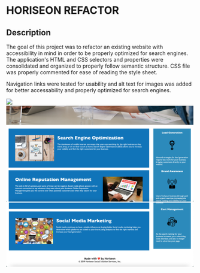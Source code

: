 # HORISEON REFACTOR

## Description

The goal of this project was to refactor an existing website with accessibility in mind in order to be properly optimized for search engines. The application's HTML and CSS selectors and properties were consolidated and organized to properly follow semantic structure. CSS file was properly commented for ease of reading the style sheet.

Navigation links were tested for usability and alt text for images was added for better accessability and properly optimized for search engines.

<img src="https://github.com/tyler273/horiseon-refactor/blob/main/assets/images/screenshot_1.png" width = "500" />

<img src="https://github.com/tyler273/horiseon-refactor/blob/main/assets/images/screenshot_2.png" width = "500" />

<img src="https://github.com/tyler273/horiseon-refactor/blob/main/assets/images/screenshot_3.png" width = "500" />
